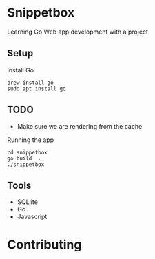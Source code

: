 # Snippetbox
Learning Go Web app development with a project

## Setup
Install Go
```
brew install go
sudo apt install go
```

## TODO
* Make sure we are rendering from the cache

Running the app
```
cd snippetbox
go build  .
./snippetbox
```

## Tools
* SQLlite
* Go
* Javascript

# Contributing

